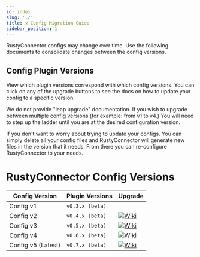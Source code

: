 ```yaml
---
id: index
slug: './'
title: ⚒️ Config Migration Guide
sidebar_position: 1
---
```

RustyConnector configs may change over time.
Use the following documents to consolidate changes between the config versions.

## Config Plugin Versions
View which plugin versions correspond with which config versions.
You can click on any of the upgrade buttons to see the docs on how to update your config to a specific version.

We do not provide "leap upgrade" documentation. If you wish to upgrade between multiple config versions (for example: from v1 to v4.) You will need to step up the ladder until you are at the desired configuration version.

If you don't want to worry about trying to update your configs. You can simply delete all your config files and RustyConnector will generate new files in the version that it needs. From there you can re-configure RustyConnector to your needs.

# RustyConnector Config Versions
| Config Version | Plugin Versions | Upgrade |
| -----------    | -----------     | ------- |
| Config v1 | `v0.3.x (beta)` |  |
| Config v2 | `v0.4.x (beta)` | [![Wiki](https://badgen.net/badge/From/Config%20v1/blue?icon=codeclimate)](./Update-from-Config-v1-to-v2) |
| Config v3 | `v0.5.x (beta)` | [![Wiki](https://badgen.net/badge/From/Config%20v2/blue?icon=codeclimate)](./Update-from-Config-v2-to-v3) |
| Config v4 | `v0.6.x (beta)` | [![Wiki](https://badgen.net/badge/From/Config%20v2/blue?icon=codeclimate)](./Update-from-Config-v2-to-v3) |
| Config v5 (Latest) | `v0.7.x (beta)` | [![Wiki](https://badgen.net/badge/From/Config%20v3/blue?icon=codeclimate)](./Update-from-Config-v4-to-v5) |